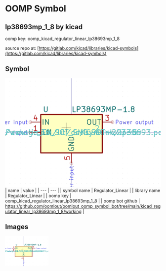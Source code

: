# OOMP Symbol  
## lp38693mp_1_8  by kicad  
  
oomp key: oomp_kicad_regulator_linear_lp38693mp_1_8  
  
source repo at: [https://gitlab.com/kicad/libraries/kicad-symbols](https://gitlab.com/kicad/libraries/kicad-symbols)  
## Symbol  
  
[![working.png](working_600.png)](working.png)  
| name | value | 
| --- | --- | 
| symbol name | Regulator_Linear | 
| library name | Regulator_Linear | 
| oomp key | oomp_kicad_regulator_linear_lp38693mp_1_8 | 
| oomp bot github | https://github.com/oomlout/oomlout_oomp_symbol_bot/tree/main/kicad_regulator_linear_lp38693mp_1_8/working | 
## Images  
  
[![working.png](working_140.png)](working.png)  
